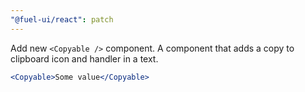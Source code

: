 ```yaml
---
"@fuel-ui/react": patch
---
```


Add new `<Copyable />` component. A component that adds a copy to clipboard icon and handler in a text.

```jsx
<Copyable>Some value</Copyable>
```
